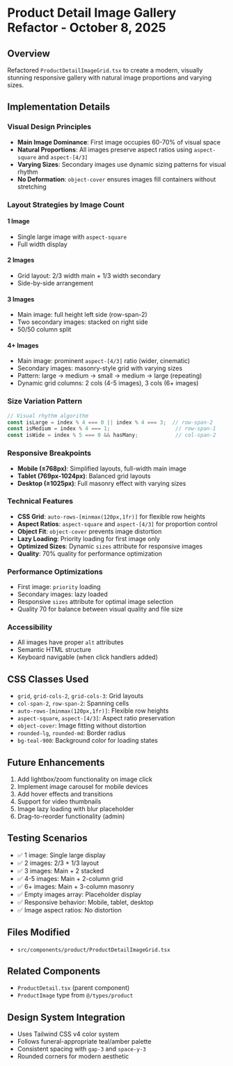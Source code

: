 # Product Detail Image Gallery Refactor - October 8, 2025

## Overview
Refactored `ProductDetailImageGrid.tsx` to create a modern, visually stunning responsive gallery with natural image proportions and varying sizes.

## Implementation Details

### Visual Design Principles
- **Main Image Dominance**: First image occupies 60-70% of visual space
- **Natural Proportions**: All images preserve aspect ratios using `aspect-square` and `aspect-[4/3]`
- **Varying Sizes**: Secondary images use dynamic sizing patterns for visual rhythm
- **No Deformation**: `object-cover` ensures images fill containers without stretching

### Layout Strategies by Image Count

#### 1 Image
- Single large image with `aspect-square`
- Full width display

#### 2 Images
- Grid layout: 2/3 width main + 1/3 width secondary
- Side-by-side arrangement

#### 3 Images
- Main image: full height left side (row-span-2)
- Two secondary images: stacked on right side
- 50/50 column split

#### 4+ Images
- Main image: prominent `aspect-[4/3]` ratio (wider, cinematic)
- Secondary images: masonry-style grid with varying sizes
- Pattern: large → medium → small → medium → large (repeating)
- Dynamic grid columns: 2 cols (4-5 images), 3 cols (6+ images)

### Size Variation Pattern
```typescript
// Visual rhythm algorithm
const isLarge = index % 4 === 0 || index % 4 === 3;  // row-span-2
const isMedium = index % 4 === 1;                     // row-span-1
const isWide = index % 5 === 0 && hasMany;            // col-span-2
```

### Responsive Breakpoints
- **Mobile (≤768px)**: Simplified layouts, full-width main image
- **Tablet (769px-1024px)**: Balanced grid layouts
- **Desktop (≥1025px)**: Full masonry effect with varying sizes

### Technical Features
- **CSS Grid**: `auto-rows-[minmax(120px,1fr)]` for flexible row heights
- **Aspect Ratios**: `aspect-square` and `aspect-[4/3]` for proportion control
- **Object Fit**: `object-cover` prevents image distortion
- **Lazy Loading**: Priority loading for first image only
- **Optimized Sizes**: Dynamic `sizes` attribute for responsive images
- **Quality**: 70% quality for performance optimization

### Performance Optimizations
- First image: `priority` loading
- Secondary images: lazy loaded
- Responsive `sizes` attribute for optimal image selection
- Quality 70 for balance between visual quality and file size

### Accessibility
- All images have proper `alt` attributes
- Semantic HTML structure
- Keyboard navigable (when click handlers added)

## CSS Classes Used
- `grid`, `grid-cols-2`, `grid-cols-3`: Grid layouts
- `col-span-2`, `row-span-2`: Spanning cells
- `auto-rows-[minmax(120px,1fr)]`: Flexible row heights
- `aspect-square`, `aspect-[4/3]`: Aspect ratio preservation
- `object-cover`: Image fitting without distortion
- `rounded-lg`, `rounded-md`: Border radius
- `bg-teal-900`: Background color for loading states

## Future Enhancements
1. Add lightbox/zoom functionality on image click
2. Implement image carousel for mobile devices
3. Add hover effects and transitions
4. Support for video thumbnails
5. Image lazy loading with blur placeholder
6. Drag-to-reorder functionality (admin)

## Testing Scenarios
- ✅ 1 image: Single large display
- ✅ 2 images: 2/3 + 1/3 layout
- ✅ 3 images: Main + 2 stacked
- ✅ 4-5 images: Main + 2-column grid
- ✅ 6+ images: Main + 3-column masonry
- ✅ Empty images array: Placeholder display
- ✅ Responsive behavior: Mobile, tablet, desktop
- ✅ Image aspect ratios: No distortion

## Files Modified
- `src/components/product/ProductDetailImageGrid.tsx`

## Related Components
- `ProductDetail.tsx` (parent component)
- `ProductImage` type from `@/types/product`

## Design System Integration
- Uses Tailwind CSS v4 color system
- Follows funeral-appropriate teal/amber palette
- Consistent spacing with `gap-3` and `space-y-3`
- Rounded corners for modern aesthetic
